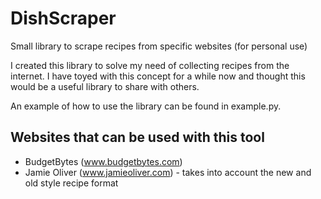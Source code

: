 # DishScraper
Small library to scrape recipes from specific websites (for personal use)

I created this library to solve my need of collecting recipes from the internet. I have toyed with this concept for a while now and thought this would be a useful library to share with others.

An example of how to use the library can be found in example.py.

## Websites that can be used with this tool

- BudgetBytes (www.budgetbytes.com)
- Jamie Oliver (www.jamieoliver.com) - takes into account the new and old style recipe format
